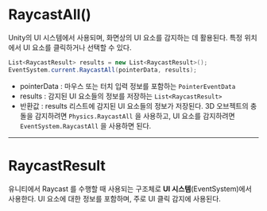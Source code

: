 # RaycastAll()
Unity의 UI 시스템에서 사용되며, 화면상의 UI 요소를 감지하는 데 활용된다.
특정 위치에서 UI 요소를 클릭하거나 선택할 수 있다.
```csharp
List<RaycastResult> results = new List<RaycastResult>();
EventSystem.current.RaycastAll(pointerData, results);
```
- pointerData : 마우스 또는 터치 입력 정보를 포함하는 `PointerEventData`
- results : 감지된 UI 요소들의 정보를 저장하는 `List<RaycastResult>`
- 반환값 : results 리스트에 감지된 UI 요소들의 정보가 저장된다.
3D 오브젝트의 충돌을 감지하려면 `Physics.RaycastAll` 을 사용하고, UI 요소를 감지하려면 `EventSystem.RaycastAll` 을 사용하면 된다.

---
# RaycastResult
유니티에서 Raycast 를 수행할 때 사용되는 구조체로 **UI 시스템**(EventSystem)에서 사용한다.
UI 요소에 대한 정보를 포함하며, 주로 UI 클릭 감지에 사용된다.



